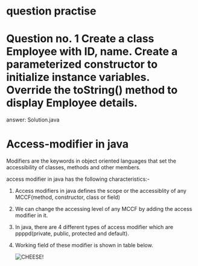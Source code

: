 # question practise

# Question no. 1 Create a class Employee with ID, name. Create a parameterized constructor to initialize instance variables. Override the toString() method to display Employee details.

answer: Solution.java

# Access-modifier in java

Modifiers are the keywords in object oriented languages that set the accessibility of classes, methods and other members.

access modifier in java has the following characteristics:-

1. Access modifiers in java defines the scope or the accessiblity of any MCCF(method, constructor, class or field)
2. We can change the accessing level of any MCCF by adding the access modifier in it.
3. In java, there are 4 different types of access modifier which are ppppd(private, public, protected and default).

4. Working field of these modifier is shown in table below.

   ![CHEESE!](access-modifeir.webp)
